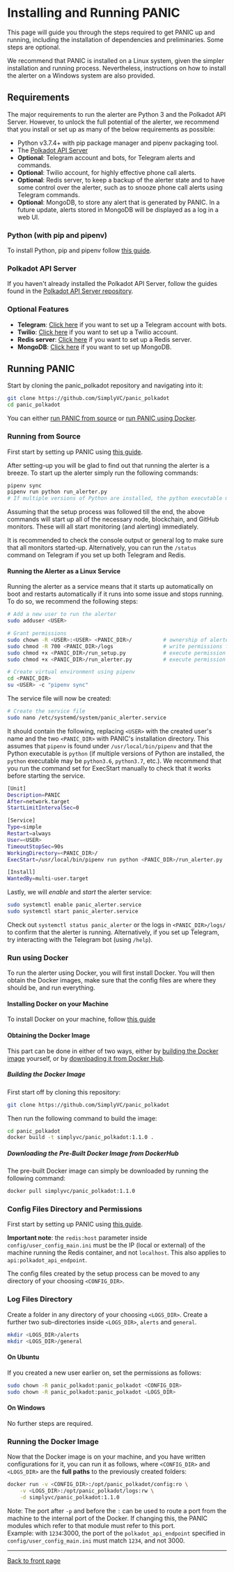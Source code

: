 # Installing and Running PANIC

This page will guide you through the steps required to get PANIC up and running, including the installation of dependencies and preliminaries. Some steps are optional.

We recommend that PANIC is installed on a Linux system, given the simpler installation and running process. Nevertheless, instructions on how to install the alerter on a Windows system are also provided. 

## Requirements

The major requirements to run the alerter are Python 3 and the Polkadot API Server.
However, to unlock the full potential of the alerter, we recommend that you install or set up as many of the below requirements as possible:
- Python v3.7.4+ with pip package manager and pipenv packaging tool.
- The [Polkadot API Server](https://github.com/SimplyVC/polkadot_api_server)
- **Optional**: Telegram account and bots, for Telegram alerts and commands.
- **Optional**: Twilio account, for highly effective phone call alerts.
- **Optional**: Redis server, to keep a backup of the alerter state and to have some control over the alerter, such as to snooze phone call alerts using Telegram commands.
- **Optional**: MongoDB, to store any alert that is generated by PANIC. In a future update, alerts stored in MongoDB will be displayed as a log in a web UI.

### Python (with pip and pipenv)

To install Python, pip and pipenv follow [this guide](INSTALL_PYTHON.md).

### Polkadot API Server

If you haven't already installed the Polkadot API Server, follow the guides found in the [Polkadot API Server repository](https://github.com/SimplyVC/polkadot_api_server).

### Optional Features

- **Telegram**: [Click here](INSTALL_TELEGRAM.md) if you want to set up a Telegram account with bots.
- **Twilio**: [Click here](INSTALL_TWILIO.md) if you want to set up a Twilio account.
- **Redis server**: [Click here](INSTALL_REDIS.md) if you want to set up a Redis server.
- **MongoDB**: [Click here](INSTALL_MONGODB.md) if you want to set up MongoDB.

## Running PANIC

Start by cloning the panic_polkadot repository and navigating into it:
```bash
git clone https://github.com/SimplyVC/panic_polkadot
cd panic_polkadot
```

You can either [run PANIC from source](#running-from-source) or [run PANIC using Docker](#run-using-docker).

### Running from Source

First start by setting up PANIC using [this guide](SETUP.md).

After setting-up you will be glad to find out that running the alerter is a breeze. To start up the alerter simply run the following commands:
```bash
pipenv sync
pipenv run python run_alerter.py
# If multiple versions of Python are installed, the python executable may be `python3.6`, `python3.7`, etc.
```

Assuming that the setup process was followed till the end, the above commands will start up all of the necessary node, blockchain, and GitHub monitors. These will all start monitoring (and alerting) immediately.

It is recommended to check the console output or general log to make sure that all monitors started-up. Alternatively, you can run the `/status` command on Telegram if you set up both Telegram and Redis.

#### Running the Alerter as a Linux Service

Running the alerter as a service means that it starts up automatically on boot and restarts automatically if it runs into some issue and stops running. To do so, we recommend the following steps:
```bash
# Add a new user to run the alerter
sudo adduser <USER>

# Grant permissions
sudo chown -R <USER>:<USER> <PANIC_DIR>/          # ownership of alerter
sudo chmod -R 700 <PANIC_DIR>/logs                # write permissions for logs
sudo chmod +x <PANIC_DIR>/run_setup.py            # execute permission for runner (1)
sudo chmod +x <PANIC_DIR>/run_alerter.py          # execute permission for runner (2)

# Create virtual environment using pipenv
cd <PANIC_DIR>
su <USER> -c "pipenv sync"
```

The service file will now be created:

```bash
# Create the service file
sudo nano /etc/systemd/system/panic_alerter.service
```

It should contain the following, replacing `<USER>` with the created user's name and the two `<PANIC_DIR>` with PANIC's installation directory. 
This assumes that `pipenv` is found under `/usr/local/bin/pipenv` and that the Python executable is `python` (if multiple versions of Python are installed, the `python` executable may be `python3.6`, `python3.7`, etc.). We recommend that you run the command set for ExecStart manually to check that it works before starting the service.

```bash
[Unit]
Description=PANIC
After=network.target
StartLimitIntervalSec=0

[Service]
Type=simple
Restart=always
User=<USER>
TimeoutStopSec=90s
WorkingDirectory=<PANIC_DIR>/
ExecStart=/usr/local/bin/pipenv run python <PANIC_DIR>/run_alerter.py

[Install]
WantedBy=multi-user.target
```

Lastly, we will *enable* and *start* the alerter service:

```bash
sudo systemctl enable panic_alerter.service
sudo systemctl start panic_alerter.service
```

Check out `systemctl status panic_alerter` or the logs in `<PANIC_DIR>/logs/` to confirm that the alerter is running. Alternatively, if you set up Telegram, try interacting with the Telegram bot (using `/help`).

### Run using Docker
To run the alerter using Docker, you will first install Docker.
You will then obtain the Docker images, make sure that the config files are where they should be, and run everything.

#### Installing Docker on your Machine
To install Docker on your machine, follow [this guide](INSTALL_DOCKER.md)

#### Obtaining the Docker Image
This part can be done in either of two ways, either by [building the Docker image](#building-the-docker-image) yourself, or by [downloading it from Docker Hub](#downloading-the-pre-built-docker-image-from-dockerhub).

##### Building the Docker Image
First start off by cloning this repository:
```bash
git clone https://github.com/SimplyVC/panic_polkadot
```

Then run the following command to build the image:
```bash
cd panic_polkadot
docker build -t simplyvc/panic_polkadot:1.1.0 .
```

##### Downloading the Pre-Built Docker Image from DockerHub
The pre-built Docker image can simply be downloaded by running the following command:
```bash
docker pull simplyvc/panic_polkadot:1.1.0
```

### Config Files Directory and Permissions
First start by setting up PANIC using [this guide](SETUP.md).

**Important note**: the `redis:host` parameter inside `config/user_config_main.ini` must be the IP (local or external) of the machine running the Redis container, and not `localhost`. This also applies to `api:polkadot_api_endpoint`.

The config files created by the setup process can be moved to any directory of your choosing `<CONFIG_DIR>`.

### Log Files Directory
Create a folder in any directory of your choosing `<LOGS_DIR>`.
Create a further two sub-directories inside `<LOGS_DIR>`, `alerts` and `general`.
```bash
mkdir <LOGS_DIR>/alerts
mkdir <LOGS_DIR>/general
```

#### On Ubuntu
If you created a new user earlier on, set the permissions as follows:
```bash
sudo chown -R panic_polkadot:panic_polkadot <CONFIG_DIR>
sudo chown -R panic_polkadot:panic_polkadot <LOGS_DIR>
```

#### On Windows
No further steps are required.

### Running the Docker Image

Now that the Docker image is on your machine, and you have written configurations for it, you can run it as follows, where `<CONFIG_DIR>` and `<LOGS_DIR>` are the **full paths** to the previously created folders:
```bash
docker run -v <CONFIG_DIR>:/opt/panic_polkadot/config:ro \
    -v <LOGS_DIR>:/opt/panic_polkadot/logs:rw \
    -d simplyvc/panic_polkadot:1.1.0
```

Note: The port after `-p` and before the `:` can be used to route a port from the machine to the internal port of the Docker. If changing this, the PANIC modules which refer to that module must refer to this port.\
Example: with `1234`:3000, the port of the `polkadot_api_endpoint` specified in `config/user_config_main.ini` must match `1234`, and not 3000.

---
[Back to front page](../README.md)